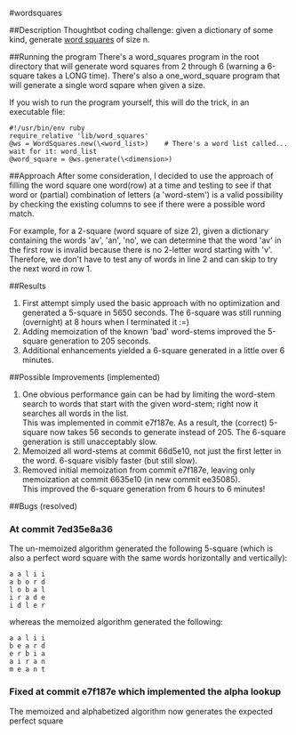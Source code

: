 #wordsquares

##Description
Thoughtbot coding challenge: given a dictionary of some kind, generate 
[word squares]( http://en.wikipedia.org/wiki/Word_square "Wikipedia word square") of size n.

##Running the program
There's a word\_squares program in the root directory that will generate word squares from 2 through 6 (warning a 6-square takes a LONG time). There's also a one\_word\_square program that will generate a single word sqpare when given a size.

If you wish to run the program yourself, this will do the trick, in an executable file:

    #!/usr/bin/env ruby
    require_relative 'lib/word_squares'
    @ws = WordSquares.new(\<word_list>)    # There's a word list called... wait for it: word_list
    @word_square = @ws.generate(\<dimension>)

##Approach
After some consideration, I decided to use the approach of filling the word square one word(row) at a time and testing to see if that word or (partial) combination of letters (a 'word-stem') is a valid possibility by checking the existing columns to see if there were a possible word match.

For example, for a 2-square (word square of size 2), given a dictionary containing the words 'av', 'an', 'no', we can determine that the word 'av' in the first row is invalid because there is no 2-letter word starting with 'v'. Therefore, we don't have to test any of words in line 2 and can skip to try the next word in row 1.

##Results
1. First attempt simply used the basic approach with no optimization and generated a 5-square in 5650 seconds. The 6-square was still running (overnight) at 8 hours when I terminated it :=)
1. Adding memoization of the known 'bad' word-stems improved the 5-square generation to 205 seconds.
1. Additional enhancements yielded a 6-square generated in a little over 6 minutes.

##Possible Improvements (implemented)
1. One obvious performance gain can be had by limiting the word-stem search to words that start with the given word-stem; right now it searches all words in the list.<br />
    This was implemented in commit e7f187e. As a result, the (correct) 5-square now takes 56 seconds to generate instead of 205. The 6-square generation is still unacceptably slow.
1. Memoized all word-stems at commit 66d5e10, not just the first letter in the word. 6-square visibly faster (but still slow).
1. Removed initial memoization from commit e7f187e, leaving only memoization at commit 6635e10 (in new commit ee35085).<br/>
    This improved the 6-square generation from 6 hours to 6 minutes!

##Bugs (resolved)

### At commit 7ed35e8a36
The un-memoized algorithm generated the following 5-square (which is also a perfect word square with the same words horizontally and vertically):

    a a l i i
    a b o r d
    l o b a l
    i r a d e
    i d l e r

whereas the memoized algorithm generated the following:

    a a l i i
    b e a r d
    e r b i a
    a i r a n
    m e a n t
    
### Fixed at commit e7f187e which implemented the alpha lookup
The memoized and alphabetized algorithm now generates the expected perfect square
